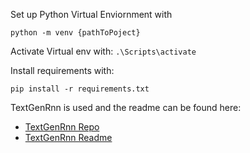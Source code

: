 Set up Python Virtual Enviornment with 

`python -m venv {pathToPoject}`

Activate Virtual env with:
`.\Scripts\activate`

Install requirements with:

`pip install -r requirements.txt`

TextGenRnn is used and the readme can be found here:
* [TextGenRnn Repo](https://github.com/minimaxir/textgenrnn)  
* [TextGenRnn Readme](https://github.com/minimaxir/textgenrnn/blob/master/docs/textgenrnn-demo.ipynb)